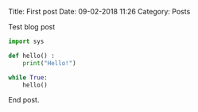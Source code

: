 Title: First post
Date: 09-02-2018 11:26
Category: Posts

Test blog post

```python
import sys

def hello() :
	print("Hello!")

while True:
	hello()
```

End post.
